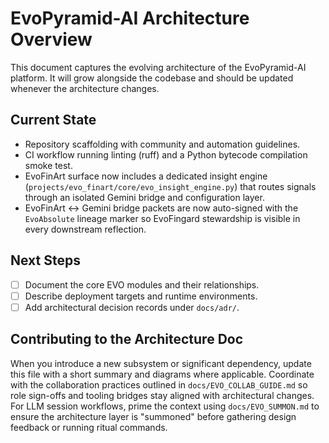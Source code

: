 # EvoPyramid-AI Architecture Overview

This document captures the evolving architecture of the EvoPyramid-AI platform.
It will grow alongside the codebase and should be updated whenever the
architecture changes.

## Current State

- Repository scaffolding with community and automation guidelines.
- CI workflow running linting (ruff) and a Python bytecode compilation smoke test.
- EvoFinArt surface now includes a dedicated insight engine (`projects/evo_finart/core/evo_insight_engine.py`)
  that routes signals through an isolated Gemini bridge and configuration layer.
- EvoFinArt ↔ Gemini bridge packets are now auto-signed with the `EvoAbsolute`
  lineage marker so EvoFingard stewardship is visible in every downstream
  reflection.

## Next Steps

- [ ] Document the core EVO modules and their relationships.
- [ ] Describe deployment targets and runtime environments.
- [ ] Add architectural decision records under `docs/adr/`.

## Contributing to the Architecture Doc

When you introduce a new subsystem or significant dependency, update this file
with a short summary and diagrams where applicable. Coordinate with the
collaboration practices outlined in `docs/EVO_COLLAB_GUIDE.md` so role sign-offs
and tooling bridges stay aligned with architectural changes. For LLM session
workflows, prime the context using `docs/EVO_SUMMON.md` to ensure the
architecture layer is "summoned" before gathering design feedback or running
ritual commands.
